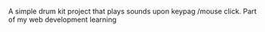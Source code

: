 A simple drum kit project that plays sounds upon keypag /mouse click.
Part of my web development learning
